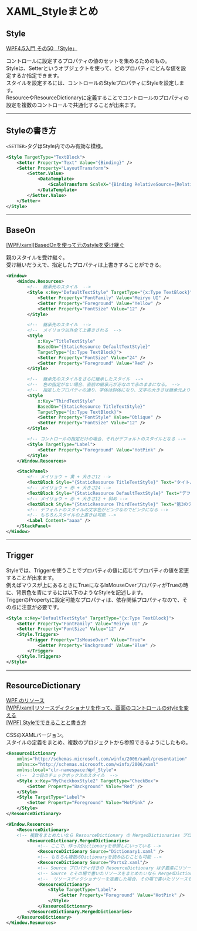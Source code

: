 # XAML_Styleまとめ

## Style

[WPF4.5入門 その50 「Style」](https://blog.okazuki.jp/entry/2014/09/04/200304)  

コントロールに設定するプロパティの値のセットを集めるためのもの。  
Styleは、Setterというオブジェクトを使って、どのプロパティにどんな値を設定するか指定できます。  
スタイルを設定するには、コントロールのStyleプロパティにStyleを設定します。  
ResourceやResourceDictionaryに定義することでコントロールのプロパティの設定を複数のコントロールで共通化することが出来ます。  

---

## Styleの書き方

`<SETTER>`タグはStyle内でのみ有効な模様。  

``` XML
<Style TargetType="TextBlock">
    <Setter Property="Text" Value="{Binding}" />
    <Setter Property="LayoutTransform">
        <Setter.Value>
            <DataTemplate>
                <ScaleTransform ScaleX="{Binding RelativeSource={RelativeSource FindAncestor, AncestorType={x:Type metro:MetroWindow}}, Path=DataContext.Magnification, Mode=TwoWay}" ScaleY="{Binding RelativeSource={RelativeSource FindAncestor, AncestorType={x:Type metro:MetroWindow}}, Path=DataContext.Magnification, Mode=TwoWay}" />
            </DataTemplate>
        </Setter.Value>
    </Setter>
</Style>
```

---

## BaseOn

[[WPF/xaml]BasedOnを使って元のstyleを受け継ぐ](https://qiita.com/tera1707/items/3c4f598c5d022e4987a2)  

親のスタイルを受け継ぐ。  
受け継いだうえで、指定したプロパティは上書きすることができる。  

``` XML
<Window>
    <Window.Resources>
        <!--  継承元のスタイル  -->
        <Style x:Key="DefaultTextStyle" TargetType="{x:Type TextBlock}">
            <Setter Property="FontFamily" Value="Meiryo UI" />
            <Setter Property="Foreground" Value="Yellow" />
            <Setter Property="FontSize" Value="12" />
        </Style>

        <!--  継承先のスタイル  -->
        <!--  メイリョウ以外全て上書きされる  -->
        <Style
            x:Key="TitleTextStyle"
            BasedOn="{StaticResource DefaultTextStyle}"
            TargetType="{x:Type TextBlock}">
            <Setter Property="FontSize" Value="24" />
            <Setter Property="Foreground" Value="Red" />
        </Style>

        <!--  継承先のスタイルをさらに継承したスタイル  -->
        <!--  色の指定がない場合、直前の継承元が赤なので赤のままになる。 -->
        <!--  指定したプロパティの通り、字体は斜体になり、文字の大きさは継承元より小さくなる  -->
        <Style
            x:Key="ThirdTextStyle"
            BasedOn="{StaticResource TitleTextStyle}"
            TargetType="{x:Type TextBlock}">
            <Setter Property="FontStyle" Value="Oblique" />
            <Setter Property="FontSize" Value="12" />
        </Style>

        <!-- コントロールの指定だけの場合、それがデフォルトのスタイルとなる -->
        <Style TargetType="Label">
            <Setter Property="Foreground" Value="HotPink" />
        </Style>
    </Window.Resources>

    <StackPanel>
        <!-- メイリョウ + 黄 + 大きさ12 -->
        <TextBlock Style="{StaticResource TitleTextStyle}" Text="タイトル" />
        <!-- メイリョウ + 赤 + 大きさ24 -->
        <TextBlock Style="{StaticResource DefaultTextStyle}" Text="デフォルトのテキスト" />
        <!-- メイリョウ + 赤 + 大きさ12 + 斜め -->
        <TextBlock Style="{StaticResource ThirdTextStyle}" Text="第3のテキスト" />
        <!-- デフォルトのスタイルの文字色がピンクなのでピンクになる -->
        <!-- もちろんスタイルの上書きは可能 -->
        <Label Content="aaaa" />
    </StackPanel>
</Window>
```

---

## Trigger

Styleでは、Triggerを使うことでプロパティの値に応じてプロパティの値を変更することが出来ます。  
例えばマウスが上にあるときにTrueになるIsMouseOverプロパティがTrueの時に、背景色を青にするには以下のようなStyleを記述します。  
TriggerのPropertyに設定可能なプロパティは、依存関係プロパティなので、その点に注意が必要です。  

``` XML
<Style x:Key="DefaultTextStyle" TargetType="{x:Type TextBlock}">
    <Setter Property="FontFamily" Value="Meiryo UI" />
    <Setter Property="FontSize" Value="12" />
    <Style.Triggers>
        <Trigger Property="IsMouseOver" Value="True">
            <Setter Property="Background" Value="Blue" />
        </Trigger>
    </Style.Triggers>
</Style>
```

---

## ResourceDictionary

[WPF のリソース](http://var.blog.jp/archives/67298406.html)  
[[WPF/xaml]リソースディクショナリを作って、画面のコントロールのstyleを変える](https://qiita.com/tera1707/items/a462678cdfb61a87334b)  
[[WPF] Styleでできることと書き方](https://qiita.com/tera1707/items/cb8ad4c40107ae25b565)  

CSSのXAMLバージョン。  
スタイルの定義をまとめ、複数のプロジェクトから参照できるようにしたもの。  

``` XML : ResourceDictionary定義
<ResourceDictionary
    xmlns="http://schemas.microsoft.com/winfx/2006/xaml/presentation"
    xmlns:x="http://schemas.microsoft.com/winfx/2006/xaml"
    xmlns:local="clr-namespace:Wpf_Style">
    <!--  2つ目のチェックボックスのスタイル  -->
    <Style x:Key="MyCheckboxStyle2" TargetType="CheckBox">
        <Setter Property="Background" Value="Red" />
    </Style>
    <Style TargetType="Label">
        <Setter Property="Foreground" Value="HotPink" />
    </Style>
</ResourceDictionary>
```

``` XML : 使う側
<Window.Resources>
    <ResourceDictionary>
    <!-- 複数をまとめたいなら ResourceDictionary の MergedDictionaries プロパティに ResourceDictionary をいれます -->
        <ResourceDictionary.MergedDictionaries>
            <!-- ここで、作ったDictionaryを参照しにいっている -->
            <ResourceDictionary Source="Dictionary1.xaml" />
            <!-- もちろん複数のDictionaryを読み込むことも可能 -->
            <ResourceDictionary Source="Parts2.xaml"/>
            <!-- Source プロパティ付きの ResourceDictionary は子要素にリソースをもつことができないです   -->
            <!-- Source とその場で書いたリソースをまとめたいなら MergedDictionaries で Source 付きと直接リソース定義したものをマージします。   -->
            <!--  リソースディクショナリーを定義した場合、その場で書いたリソースもResourceDictionary内に書く必要があるらしい  -->
            <ResourceDictionary>
                <Style TargetType="Label">
                    <Setter Property="Foreground" Value="HotPink" />
                </Style>
            </ResourceDictionary>
        </ResourceDictionary.MergedDictionaries>
    </ResourceDictionary>
</Window.Resources>
```
